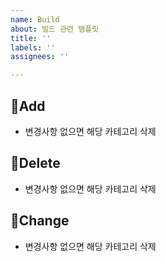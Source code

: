 ```yaml
---
name: Build
about: 빌드 관련 템플릿
title: ''
labels: ''
assignees: ''

---
```


## 🐘Add

- 변경사항 없으면 해당 카테고리 삭제

## 🐘Delete

- 변경사항 없으면 해당 카테고리 삭제

## 🐘Change

- 변경사항 없으면 해당 카테고리 삭제
